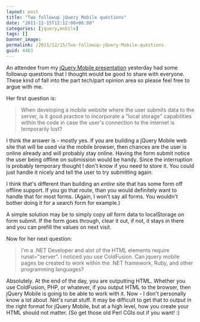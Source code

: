```yaml
---
layout: post
title: "Two followup jQuery Mobile questions"
date: "2011-12-15T12:12:00+06:00"
categories: [jquery,mobile]
tags: []
banner_image: 
permalink: /2011/12/15/Two-followup-jQuery-Mobile-questions
guid: 4463
---
```


An attendee from my <a href="http://www.raymondcamden.com/index.cfm/2011/12/15/Recording-and-Slides-from-jQuery-Mobile-presentation">jQuery Mobile presentation</a> yesterday had some followup questions that I thought would be good to share with everyone. These kind of fall into the part tech/part opinion area so please feel free to argue with me.

Her first question is:

<blockquote>
When developing a mobile website where the user submits data to the server, is it good practice to incorporate a "local storage" capabilities within the code in case the user's connection to the internet is temporarily lost?
</blockquote>

I think the answer is - mostly yes. If you are building a jQuery Mobile web site that will be used via the mobile browser, then chances are the user is online already and will probably stay online. Having the form submit notice the user being offline on submission would be handy. Since the interruption is probably temporary thought I don't know if you need to store it. You could just handle it nicely and tell the user to try submitting again.

I think that's different than building an <i>entire</i> site that has some form off offline support. If you go that route, than you would definitely want to handle that for most forms. (Again, I won't say all forms. You wouldn't bother doing it for a search form for example.)

A simple solution may be to simply copy <i>all</i> form data to localStorage on form submit. If the form goes through, clear it out, if not, it stays in there and you can prefill the values on next visit.

Now for her next question:

<blockquote>
 I'm a .NET Developer and alot of the HTML elements require runat="server". I noticed you use ColdFusion. Can jquery mobile pages be created to work within the .NET framework, Ruby, and other programming languages?
</blockquote>

Absolutely. At the end of the day, you are outputting HTML. Whether you use ColdFusion, PHP, or whatever, if you output HTML to the browser, then jQuery Mobile is going to be able to work with it. Now - I don't personally know a lot about .Net's runat stuff. It may be difficult to get that to output in the right format for jQuery Mobile, but at a high level, how you create your HTML should not matter. (So get those old Perl CGIs out if you want! :)